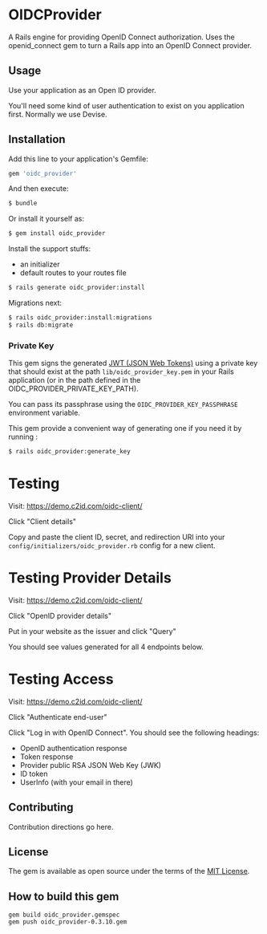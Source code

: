 # OIDCProvider
A Rails engine for providing OpenID Connect authorization. Uses the openid_connect gem to turn a Rails app into an OpenID Connect provider.

## Usage
Use your application as an Open ID provider.

You'll need some kind of user authentication to exist on you application first. Normally we use Devise.

## Installation
Add this line to your application's Gemfile:

```ruby
gem 'oidc_provider'
```

And then execute:
```bash
$ bundle
```

Or install it yourself as:
```bash
$ gem install oidc_provider
```

Install the support stuffs:

* an initializer
* default routes to your routes file

```bash
$ rails generate oidc_provider:install
```

Migrations next:

```bash
$ rails oidc_provider:install:migrations
$ rails db:migrate
```

### Private Key

This gem signs the generated [JWT (JSON Web Tokens)](https://jwt.io/) using a
private key that should exist at the path `lib/oidc_provider_key.pem` in your
Rails application (or in the path defined in the OIDC_PROVIDER_PRIVATE_KEY_PATH).

You can pass its passphrase using the `OIDC_PROVIDER_KEY_PASSPHRASE` environment
variable.

This gem provide a convenient way of generating one if you need it by running :

```bash
$ rails oidc_provider:generate_key
```

# Testing

Visit: https://demo.c2id.com/oidc-client/

Click "Client details"

Copy and paste the client ID, secret, and redirection URI into your `config/initializers/oidc_provider.rb` config for a new client.

# Testing Provider Details

Visit: https://demo.c2id.com/oidc-client/

Click "OpenID provider details"

Put in your website as the issuer and click "Query"

You should see values generated for all 4 endpoints below.

# Testing Access

Visit: https://demo.c2id.com/oidc-client/

Click "Authenticate end-user"

Click "Log in with OpenID Connect". You should see the following headings:

* OpenID authentication response
* Token response
* Provider public RSA JSON Web Key (JWK)
* ID token
* UserInfo (with your email in there)


## Contributing
Contribution directions go here.

## License
The gem is available as open source under the terms of the [MIT License](https://opensource.org/licenses/MIT).

## How to build this gem

```
gem build oidc_provider.gemspec
gem push oidc_provider-0.3.10.gem
```

